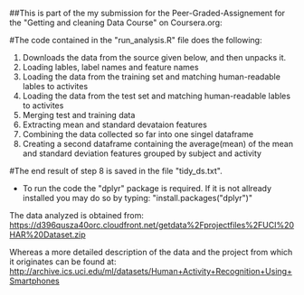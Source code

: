 ##This is part of the my submission for the Peer-Graded-Assignement for the "Getting and cleaning Data Course" on Coursera.org:

#The code contained in the "run_analysis.R" file does the following:
1. Downloads the data from the source given below, and then unpacks it.
2. Loading lables, label names and feature names
3. Loading the data from the training set and matching human-readable lables to activites
4. Loading the data from the test set and matching human-readable lables to activites
5. Merging test and training data
6. Extracting mean and standard devataion features
7. Combining the data collected so far into one singel dataframe
8. Creating a second dataframe containing the average(mean) of the mean and standard deviation features grouped by subject and activity

#The end result of step 8 is saved in the file "tidy_ds.txt".

- To run the code the "dplyr" package is required.
If it is not allready installed you may do so by typing:
"install.packages("dplyr")"


The data analyzed is obtained from:
https://d396qusza40orc.cloudfront.net/getdata%2Fprojectfiles%2FUCI%20HAR%20Dataset.zip

Whereas a more detailed description of the data and the project from which it originates can be found at:
http://archive.ics.uci.edu/ml/datasets/Human+Activity+Recognition+Using+Smartphones